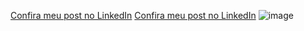 [Confira meu post no LinkedIn](https://www.linkedin.com/posts/wesleyguerra09_reactjs-nodejs-mongodb-activity-6756934953755267073-dgBC?utm_source=share&utm_medium=member_desktop)
[Confira meu post no LinkedIn](https://www.linkedin.com/feed/update/urn:li:ugcPost:6756934792173891584)
![image](https://github.com/user-attachments/assets/e55f1ea9-72c7-467b-9c33-37fe60a8f9fc)

